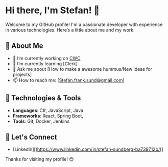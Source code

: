 # Hi there, I'm Stefan! 👋

Welcome to my GitHub profile! I'm a passionate developer with experience in various technologies. Here’s a little about me and my work:

## 🚀 About Me

- 🔭 I’m currently working on [CWC](https://github.com/StefanStenStark/CWC)
- 🌱 I’m currently learning [Clerk]
- 💬 Ask me about [How to make a awesome hummus/New ideas for projects]
- 📫 How to reach me: [Stefan.frank.sund@gmail.com]

## 🔧 Technologies & Tools

- **Languages**: C#, JavaScript, Java
- **Frameworks**: React, Spring Boot, 
- **Tools**: Git, Docker, Jenkins

## 💬 Let's Connect

- [LinkedIn][(https://www.linkedin.com/in/stefan-sundberg-ba739712b/)]


Thanks for visiting my profile! 😊
